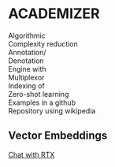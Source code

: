 # ACADEMIZER

Algorithmic  
Complexity reduction  
Annotation/  
Denotation  
Engine with  
Multiplexor  
Indexing of  
Zero-shot learning  
Examples in a github  
Repository using wikipedia

## Vector Embeddings

[Chat with RTX](https://huggingface.co/datasets/Flyxion/academizer/tree/main/academizer_vector_embedding)
